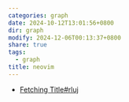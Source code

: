 ```yaml
---
categories: graph
date: 2024-10-12T13:01:56+0800
dir: graph
modify: 2024-12-06T00:13:37+0800
share: true
tags:
  - graph
title: neovim
---
```


- [Fetching Title#rluj](https://innei.in/posts/Z-Turn/nvim-lua-config-init)